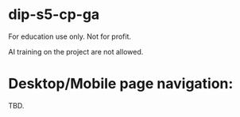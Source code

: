 # dip-s5-cp-ga
For education use only. Not for profit.

AI training on the project are not allowed.

# Desktop/Mobile page navigation:
TBD.
